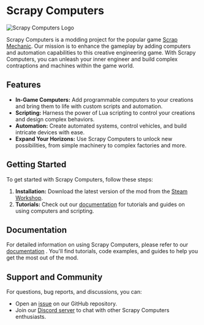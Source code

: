 # Scrapy Computers

![Scrapy Computers Logo](link-to-your-logo.png)

Scrapy Computers is a modding project for the popular game [Scrap Mechanic](https://store.steampowered.com/app/387990/Scrap_Mechanic/). Our mission is to enhance the gameplay by adding computers and automation capabilities to this creative engineering game. With Scrapy Computers, you can unleash your inner engineer and build complex contraptions and machines within the game world.

## Features

- **In-Game Computers:** Add programmable computers to your creations and bring them to life with custom scripts and automation.
- **Scripting:** Harness the power of Lua scripting to control your creations and design complex behaviors.
- **Automation:** Create automated systems, control vehicles, and build intricate devices with ease.
- **Expand Your Horizons:** Use Scrapy Computers to unlock new possibilities, from simple machinery to complex factories and more.

## Getting Started

To get started with Scrapy Computers, follow these steps:

1. **Installation:** Download the latest version of the mod from the [Steam Workshop](#).
3. **Tutorials:** Check out our [documentation](https://github.com/Scrapy-Computers/docs) for tutorials and guides on using computers and scripting.

## Documentation

For detailed information on using Scrapy Computers, please refer to our [documentation](https://github.com/Scrapy-Computers/docs) . You'll find tutorials, code examples, and guides to help you get the most out of the mod.

## Support and Community

For questions, bug reports, and discussions, you can:

- Open an [issue](https://github.com/Scrapy-Computers/mod) on our GitHub repository.
- Join our [Discord server](#) to chat with other Scrapy Computers enthusiasts.
